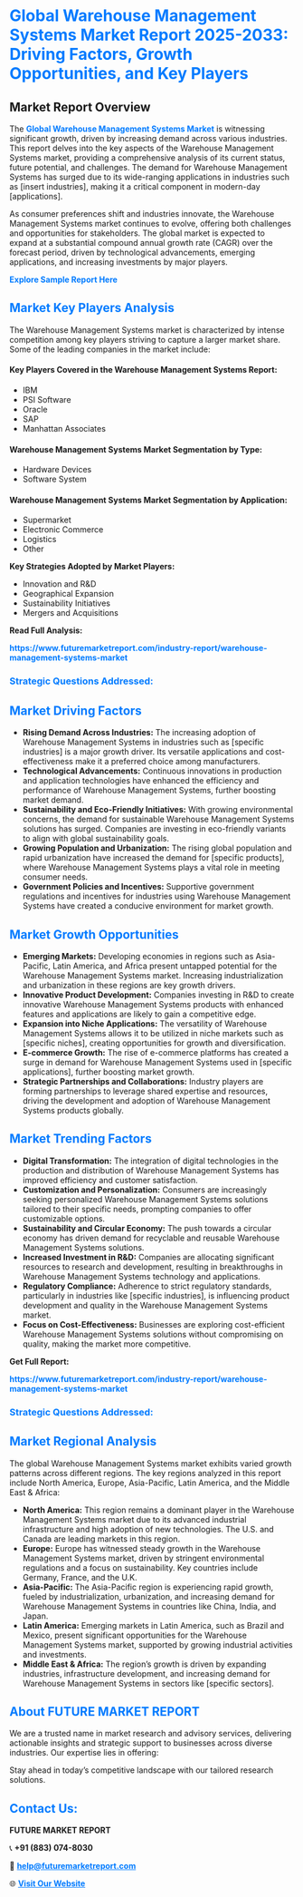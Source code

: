 <h1 style="color: #007BFF;">Global Warehouse Management Systems Market Report 2025-2033: Driving Factors, Growth Opportunities, and Key Players</h1>

<section id="overview">
<h2>Market Report Overview</h2>
<p>The <a href="https://www.futuremarketreport.com/industry-report/warehouse-management-systems-market" style="color: #007BFF; text-decoration: none;"><strong>Global Warehouse Management Systems Market</strong></a> is witnessing significant growth, driven by increasing demand across various industries. This report delves into the key aspects of the Warehouse Management Systems market, providing a comprehensive analysis of its current status, future potential, and challenges. The demand for Warehouse Management Systems has surged due to its wide-ranging applications in industries such as [insert industries], making it a critical component in modern-day [applications].</p>
<p>As consumer preferences shift and industries innovate, the Warehouse Management Systems market continues to evolve, offering both challenges and opportunities for stakeholders. The global market is expected to expand at a substantial compound annual growth rate (CAGR) over the forecast period, driven by technological advancements, emerging applications, and increasing investments by major players.</p>
</section>

<section id="overview">
<p><a href="https://www.futuremarketreport.com/request-sample/reportId=50528" style="color: #007BFF; text-decoration: none;"><strong>Explore Sample Report Here</strong></a></p>
</section>

<section id="key-players">
<h2 style="color: #007BFF;">Market Key Players Analysis</h2>
<p>The Warehouse Management Systems market is characterized by intense competition among key players striving to capture a larger market share. Some of the leading companies in the market include:</p>
<h4>Key Players Covered in the Warehouse Management Systems Report:</h4>
<ul><li>IBM</li><li>PSI Software</li><li>Oracle</li><li>SAP</li><li>Manhattan Associates</li></ul>
<h4>Warehouse Management Systems Market Segmentation by Type:</h4>
<ul><li>Hardware Devices</li><li>Software System</li></ul>

<h4>Warehouse Management Systems Market Segmentation by Application:</h4>
<ul><li>Supermarket</li><li>Electronic Commerce</li><li>Logistics</li><li>Other</li></ul>
<p><strong>Key Strategies Adopted by Market Players:</strong></p>
<ul>
<li>Innovation and R&D</li>
<li>Geographical Expansion</li>
<li>Sustainability Initiatives</li>
<li>Mergers and Acquisitions</li>
</ul>
</section>

<section>
<p><strong>Read Full Analysis: </strong></p><a href="https://www.futuremarketreport.com/industry-report/warehouse-management-systems-market" style="color: #007BFF; text-decoration: none;"><strong>https://www.futuremarketreport.com/industry-report/warehouse-management-systems-market</strong></a>
<h3 style="color: #007BFF;">Strategic Questions Addressed:</h3>
</section>

<section id="driving-factors">
<h2 style="color: #007BFF;">Market Driving Factors</h2>
<ul>
<li><strong>Rising Demand Across Industries:</strong> The increasing adoption of Warehouse Management Systems in industries such as [specific industries] is a major growth driver. Its versatile applications and cost-effectiveness make it a preferred choice among manufacturers.</li>
<li><strong>Technological Advancements:</strong> Continuous innovations in production and application technologies have enhanced the efficiency and performance of Warehouse Management Systems, further boosting market demand.</li>
<li><strong>Sustainability and Eco-Friendly Initiatives:</strong> With growing environmental concerns, the demand for sustainable Warehouse Management Systems solutions has surged. Companies are investing in eco-friendly variants to align with global sustainability goals.</li>
<li><strong>Growing Population and Urbanization:</strong> The rising global population and rapid urbanization have increased the demand for [specific products], where Warehouse Management Systems plays a vital role in meeting consumer needs.</li>
<li><strong>Government Policies and Incentives:</strong> Supportive government regulations and incentives for industries using Warehouse Management Systems have created a conducive environment for market growth.</li>
</ul>
</section>

<section id="growth-opportunities">
<h2 style="color: #007BFF;">Market Growth Opportunities</h2>
<ul>
<li><strong>Emerging Markets:</strong> Developing economies in regions such as Asia-Pacific, Latin America, and Africa present untapped potential for the Warehouse Management Systems market. Increasing industrialization and urbanization in these regions are key growth drivers.</li>
<li><strong>Innovative Product Development:</strong> Companies investing in R&D to create innovative Warehouse Management Systems products with enhanced features and applications are likely to gain a competitive edge.</li>
<li><strong>Expansion into Niche Applications:</strong> The versatility of Warehouse Management Systems allows it to be utilized in niche markets such as [specific niches], creating opportunities for growth and diversification.</li>
<li><strong>E-commerce Growth:</strong> The rise of e-commerce platforms has created a surge in demand for Warehouse Management Systems used in [specific applications], further boosting market growth.</li>
<li><strong>Strategic Partnerships and Collaborations:</strong> Industry players are forming partnerships to leverage shared expertise and resources, driving the development and adoption of Warehouse Management Systems products globally.</li>
</ul>
</section>

<section id="trending-factors">
<h2 style="color: #007BFF;">Market Trending Factors</h2>
<ul>
<li><strong>Digital Transformation:</strong> The integration of digital technologies in the production and distribution of Warehouse Management Systems has improved efficiency and customer satisfaction.</li>
<li><strong>Customization and Personalization:</strong> Consumers are increasingly seeking personalized Warehouse Management Systems solutions tailored to their specific needs, prompting companies to offer customizable options.</li>
<li><strong>Sustainability and Circular Economy:</strong> The push towards a circular economy has driven demand for recyclable and reusable Warehouse Management Systems solutions.</li>
<li><strong>Increased Investment in R&D:</strong> Companies are allocating significant resources to research and development, resulting in breakthroughs in Warehouse Management Systems technology and applications.</li>
<li><strong>Regulatory Compliance:</strong> Adherence to strict regulatory standards, particularly in industries like [specific industries], is influencing product development and quality in the Warehouse Management Systems market.</li>
<li><strong>Focus on Cost-Effectiveness:</strong> Businesses are exploring cost-efficient Warehouse Management Systems solutions without compromising on quality, making the market more competitive.</li>
</ul>
</section>

<section>
<p><strong>Get Full Report: </strong></p><a href="https://www.futuremarketreport.com/industry-report/warehouse-management-systems-market" style="color: #007BFF; text-decoration: none;"><strong>https://www.futuremarketreport.com/industry-report/warehouse-management-systems-market</strong></a>
<h3 style="color: #007BFF;">Strategic Questions Addressed:</h3>
</section>


<section id="regional-analysis">
<h2 style="color: #007BFF;">Market Regional Analysis</h2>
<p>The global Warehouse Management Systems market exhibits varied growth patterns across different regions. The key regions analyzed in this report include North America, Europe, Asia-Pacific, Latin America, and the Middle East & Africa:</p>
<ul>
<li><strong>North America:</strong> This region remains a dominant player in the Warehouse Management Systems market due to its advanced industrial infrastructure and high adoption of new technologies. The U.S. and Canada are leading markets in this region.</li>
<li><strong>Europe:</strong> Europe has witnessed steady growth in the Warehouse Management Systems market, driven by stringent environmental regulations and a focus on sustainability. Key countries include Germany, France, and the U.K.</li>
<li><strong>Asia-Pacific:</strong> The Asia-Pacific region is experiencing rapid growth, fueled by industrialization, urbanization, and increasing demand for Warehouse Management Systems in countries like China, India, and Japan.</li>
<li><strong>Latin America:</strong> Emerging markets in Latin America, such as Brazil and Mexico, present significant opportunities for the Warehouse Management Systems market, supported by growing industrial activities and investments.</li>
<li><strong>Middle East & Africa:</strong> The region’s growth is driven by expanding industries, infrastructure development, and increasing demand for Warehouse Management Systems in sectors like [specific sectors].</li>
</ul>
</section>

<footer>
<h2 style="color: #007BFF;">About FUTURE MARKET REPORT</h2>
<p>We are a trusted name in market research and advisory services, delivering actionable insights and strategic support to businesses across diverse industries. Our expertise lies in offering:</p>

<p>Stay ahead in today’s competitive landscape with our tailored research solutions.</p>

<h2 style="color: #007BFF;">Contact Us:</h2>
<p><strong>FUTURE MARKET REPORT</strong></p>
<p>📞 <strong>+91 (883) 074-8030</strong></p>
<p>📧 <strong><a href="mailto:help@futuremarketreport.com" style="color: #007BFF;">help@futuremarketreport.com</a></strong></p>
<p>🌐 <strong><a href="https://www.futuremarketreport.com/" style="color: #007BFF;">Visit Our Website</a></strong></p>
</footer>